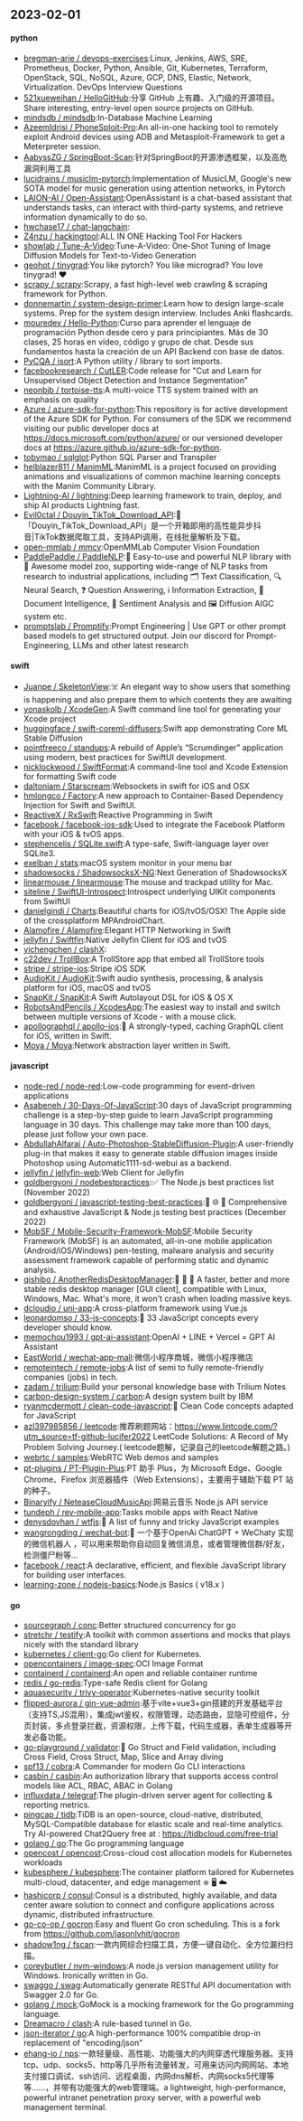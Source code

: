 ## 2023-02-01

#### python
* [bregman-arie / devops-exercises](https://github.com/bregman-arie/devops-exercises):Linux, Jenkins, AWS, SRE, Prometheus, Docker, Python, Ansible, Git, Kubernetes, Terraform, OpenStack, SQL, NoSQL, Azure, GCP, DNS, Elastic, Network, Virtualization. DevOps Interview Questions
* [521xueweihan / HelloGitHub](https://github.com/521xueweihan/HelloGitHub):分享 GitHub 上有趣、入门级的开源项目。Share interesting, entry-level open source projects on GitHub.
* [mindsdb / mindsdb](https://github.com/mindsdb/mindsdb):In-Database Machine Learning
* [AzeemIdrisi / PhoneSploit-Pro](https://github.com/AzeemIdrisi/PhoneSploit-Pro):An all-in-one hacking tool to remotely exploit Android devices using ADB and Metasploit-Framework to get a Meterpreter session.
* [AabyssZG / SpringBoot-Scan](https://github.com/AabyssZG/SpringBoot-Scan):针对SpringBoot的开源渗透框架，以及高危漏洞利用工具
* [lucidrains / musiclm-pytorch](https://github.com/lucidrains/musiclm-pytorch):Implementation of MusicLM, Google's new SOTA model for music generation using attention networks, in Pytorch
* [LAION-AI / Open-Assistant](https://github.com/LAION-AI/Open-Assistant):OpenAssistant is a chat-based assistant that understands tasks, can interact with third-party systems, and retrieve information dynamically to do so.
* [hwchase17 / chat-langchain](https://github.com/hwchase17/chat-langchain):
* [Z4nzu / hackingtool](https://github.com/Z4nzu/hackingtool):ALL IN ONE Hacking Tool For Hackers
* [showlab / Tune-A-Video](https://github.com/showlab/Tune-A-Video):Tune-A-Video: One-Shot Tuning of Image Diffusion Models for Text-to-Video Generation
* [geohot / tinygrad](https://github.com/geohot/tinygrad):You like pytorch? You like micrograd? You love tinygrad!
❤️
* [scrapy / scrapy](https://github.com/scrapy/scrapy):Scrapy, a fast high-level web crawling & scraping framework for Python.
* [donnemartin / system-design-primer](https://github.com/donnemartin/system-design-primer):Learn how to design large-scale systems. Prep for the system design interview. Includes Anki flashcards.
* [mouredev / Hello-Python](https://github.com/mouredev/Hello-Python):Curso para aprender el lenguaje de programación Python desde cero y para principiantes. Más de 30 clases, 25 horas en vídeo, código y grupo de chat. Desde sus fundamentos hasta la creación de un API Backend con base de datos.
* [PyCQA / isort](https://github.com/PyCQA/isort):A Python utility / library to sort imports.
* [facebookresearch / CutLER](https://github.com/facebookresearch/CutLER):Code release for "Cut and Learn for Unsupervised Object Detection and Instance Segmentation"
* [neonbjb / tortoise-tts](https://github.com/neonbjb/tortoise-tts):A multi-voice TTS system trained with an emphasis on quality
* [Azure / azure-sdk-for-python](https://github.com/Azure/azure-sdk-for-python):This repository is for active development of the Azure SDK for Python. For consumers of the SDK we recommend visiting our public developer docs at https://docs.microsoft.com/python/azure/ or our versioned developer docs at https://azure.github.io/azure-sdk-for-python.
* [tobymao / sqlglot](https://github.com/tobymao/sqlglot):Python SQL Parser and Transpiler
* [helblazer811 / ManimML](https://github.com/helblazer811/ManimML):ManimML is a project focused on providing animations and visualizations of common machine learning concepts with the Manim Community Library.
* [Lightning-AI / lightning](https://github.com/Lightning-AI/lightning):Deep learning framework to train, deploy, and ship AI products Lightning fast.
* [Evil0ctal / Douyin_TikTok_Download_API](https://github.com/Evil0ctal/Douyin_TikTok_Download_API):🚀
「Douyin_TikTok_Download_API」是一个开箱即用的高性能异步抖音|TikTok数据爬取工具，支持API调用，在线批量解析及下载。
* [open-mmlab / mmcv](https://github.com/open-mmlab/mmcv):OpenMMLab Computer Vision Foundation
* [PaddlePaddle / PaddleNLP](https://github.com/PaddlePaddle/PaddleNLP):👑
Easy-to-use and powerful NLP library with
🤗
Awesome model zoo, supporting wide-range of NLP tasks from research to industrial applications, including
🗂
Text Classification,
🔍
Neural Search,
❓
Question Answering,
ℹ️
Information Extraction,
📄
Document Intelligence,
💌
Sentiment Analysis and
🖼
Diffusion AIGC system etc.
* [promptslab / Promptify](https://github.com/promptslab/Promptify):Prompt Engineering | Use GPT or other prompt based models to get structured output. Join our discord for Prompt-Engineering, LLMs and other latest research

#### swift
* [Juanpe / SkeletonView](https://github.com/Juanpe/SkeletonView):☠️
An elegant way to show users that something is happening and also prepare them to which contents they are awaiting
* [yonaskolb / XcodeGen](https://github.com/yonaskolb/XcodeGen):A Swift command line tool for generating your Xcode project
* [huggingface / swift-coreml-diffusers](https://github.com/huggingface/swift-coreml-diffusers):Swift app demonstrating Core ML Stable Diffusion
* [pointfreeco / standups](https://github.com/pointfreeco/standups):A rebuild of Apple’s “Scrumdinger” application using modern, best practices for SwiftUI development.
* [nicklockwood / SwiftFormat](https://github.com/nicklockwood/SwiftFormat):A command-line tool and Xcode Extension for formatting Swift code
* [daltoniam / Starscream](https://github.com/daltoniam/Starscream):Websockets in swift for iOS and OSX
* [hmlongco / Factory](https://github.com/hmlongco/Factory):A new approach to Container-Based Dependency Injection for Swift and SwiftUI.
* [ReactiveX / RxSwift](https://github.com/ReactiveX/RxSwift):Reactive Programming in Swift
* [facebook / facebook-ios-sdk](https://github.com/facebook/facebook-ios-sdk):Used to integrate the Facebook Platform with your iOS & tvOS apps.
* [stephencelis / SQLite.swift](https://github.com/stephencelis/SQLite.swift):A type-safe, Swift-language layer over SQLite3.
* [exelban / stats](https://github.com/exelban/stats):macOS system monitor in your menu bar
* [shadowsocks / ShadowsocksX-NG](https://github.com/shadowsocks/ShadowsocksX-NG):Next Generation of ShadowsocksX
* [linearmouse / linearmouse](https://github.com/linearmouse/linearmouse):The mouse and trackpad utility for Mac.
* [siteline / SwiftUI-Introspect](https://github.com/siteline/SwiftUI-Introspect):Introspect underlying UIKit components from SwiftUI
* [danielgindi / Charts](https://github.com/danielgindi/Charts):Beautiful charts for iOS/tvOS/OSX! The Apple side of the crossplatform MPAndroidChart.
* [Alamofire / Alamofire](https://github.com/Alamofire/Alamofire):Elegant HTTP Networking in Swift
* [jellyfin / Swiftfin](https://github.com/jellyfin/Swiftfin):Native Jellyfin Client for iOS and tvOS
* [yichengchen / clashX](https://github.com/yichengchen/clashX):
* [c22dev / TrollBox](https://github.com/c22dev/TrollBox):A TrollStore app that embed all TrollStore tools
* [stripe / stripe-ios](https://github.com/stripe/stripe-ios):Stripe iOS SDK
* [AudioKit / AudioKit](https://github.com/AudioKit/AudioKit):Swift audio synthesis, processing, & analysis platform for iOS, macOS and tvOS
* [SnapKit / SnapKit](https://github.com/SnapKit/SnapKit):A Swift Autolayout DSL for iOS & OS X
* [RobotsAndPencils / XcodesApp](https://github.com/RobotsAndPencils/XcodesApp):The easiest way to install and switch between multiple versions of Xcode - with a mouse click.
* [apollographql / apollo-ios](https://github.com/apollographql/apollo-ios):📱
A strongly-typed, caching GraphQL client for iOS, written in Swift.
* [Moya / Moya](https://github.com/Moya/Moya):Network abstraction layer written in Swift.

#### javascript
* [node-red / node-red](https://github.com/node-red/node-red):Low-code programming for event-driven applications
* [Asabeneh / 30-Days-Of-JavaScript](https://github.com/Asabeneh/30-Days-Of-JavaScript):30 days of JavaScript programming challenge is a step-by-step guide to learn JavaScript programming language in 30 days. This challenge may take more than 100 days, please just follow your own pace.
* [AbdullahAlfaraj / Auto-Photoshop-StableDiffusion-Plugin](https://github.com/AbdullahAlfaraj/Auto-Photoshop-StableDiffusion-Plugin):A user-friendly plug-in that makes it easy to generate stable diffusion images inside Photoshop using Automatic1111-sd-webui as a backend.
* [jellyfin / jellyfin-web](https://github.com/jellyfin/jellyfin-web):Web Client for Jellyfin
* [goldbergyoni / nodebestpractices](https://github.com/goldbergyoni/nodebestpractices):✅
The Node.js best practices list (November 2022)
* [goldbergyoni / javascript-testing-best-practices](https://github.com/goldbergyoni/javascript-testing-best-practices):📗
🌐
🚢
Comprehensive and exhaustive JavaScript & Node.js testing best practices (December 2022)
* [MobSF / Mobile-Security-Framework-MobSF](https://github.com/MobSF/Mobile-Security-Framework-MobSF):Mobile Security Framework (MobSF) is an automated, all-in-one mobile application (Android/iOS/Windows) pen-testing, malware analysis and security assessment framework capable of performing static and dynamic analysis.
* [qishibo / AnotherRedisDesktopManager](https://github.com/qishibo/AnotherRedisDesktopManager):🚀
🚀
🚀
A faster, better and more stable redis desktop manager [GUI client], compatible with Linux, Windows, Mac. What's more, it won't crash when loading massive keys.
* [dcloudio / uni-app](https://github.com/dcloudio/uni-app):A cross-platform framework using Vue.js
* [leonardomso / 33-js-concepts](https://github.com/leonardomso/33-js-concepts):📜
33 JavaScript concepts every developer should know.
* [memochou1993 / gpt-ai-assistant](https://github.com/memochou1993/gpt-ai-assistant):OpenAI + LINE + Vercel = GPT AI Assistant
* [EastWorld / wechat-app-mall](https://github.com/EastWorld/wechat-app-mall):微信小程序商城，微信小程序微店
* [remoteintech / remote-jobs](https://github.com/remoteintech/remote-jobs):A list of semi to fully remote-friendly companies (jobs) in tech.
* [zadam / trilium](https://github.com/zadam/trilium):Build your personal knowledge base with Trilium Notes
* [carbon-design-system / carbon](https://github.com/carbon-design-system/carbon):A design system built by IBM
* [ryanmcdermott / clean-code-javascript](https://github.com/ryanmcdermott/clean-code-javascript):🛁
Clean Code concepts adapted for JavaScript
* [azl397985856 / leetcode](https://github.com/azl397985856/leetcode):推荐刷题网站：https://www.lintcode.com/?utm_source=tf-github-lucifer2022 LeetCode Solutions: A Record of My Problem Solving Journey.( leetcode题解，记录自己的leetcode解题之路。)
* [webrtc / samples](https://github.com/webrtc/samples):WebRTC Web demos and samples
* [pt-plugins / PT-Plugin-Plus](https://github.com/pt-plugins/PT-Plugin-Plus):PT 助手 Plus，为 Microsoft Edge、Google Chrome、Firefox 浏览器插件（Web Extensions），主要用于辅助下载 PT 站的种子。
* [Binaryify / NeteaseCloudMusicApi](https://github.com/Binaryify/NeteaseCloudMusicApi):网易云音乐 Node.js API service
* [tundeph / rev-mobile-app](https://github.com/tundeph/rev-mobile-app):Tasks mobile apps with React Native
* [denysdovhan / wtfjs](https://github.com/denysdovhan/wtfjs):🤪
A list of funny and tricky JavaScript examples
* [wangrongding / wechat-bot](https://github.com/wangrongding/wechat-bot):🤖
一个基于OpenAi ChatGPT + WeChaty 实现的微信机器人 ，可以用来帮助你自动回复微信消息，或者管理微信群/好友，检测僵尸粉等...
* [facebook / react](https://github.com/facebook/react):A declarative, efficient, and flexible JavaScript library for building user interfaces.
* [learning-zone / nodejs-basics](https://github.com/learning-zone/nodejs-basics):Node.js Basics ( v18.x )

#### go
* [sourcegraph / conc](https://github.com/sourcegraph/conc):Better structured concurrency for go
* [stretchr / testify](https://github.com/stretchr/testify):A toolkit with common assertions and mocks that plays nicely with the standard library
* [kubernetes / client-go](https://github.com/kubernetes/client-go):Go client for Kubernetes.
* [opencontainers / image-spec](https://github.com/opencontainers/image-spec):OCI Image Format
* [containerd / containerd](https://github.com/containerd/containerd):An open and reliable container runtime
* [redis / go-redis](https://github.com/redis/go-redis):Type-safe Redis client for Golang
* [aquasecurity / trivy-operator](https://github.com/aquasecurity/trivy-operator):Kubernetes-native security toolkit
* [flipped-aurora / gin-vue-admin](https://github.com/flipped-aurora/gin-vue-admin):基于vite+vue3+gin搭建的开发基础平台（支持TS,JS混用），集成jwt鉴权，权限管理，动态路由，显隐可控组件，分页封装，多点登录拦截，资源权限，上传下载，代码生成器，表单生成器等开发必备功能。
* [go-playground / validator](https://github.com/go-playground/validator):💯
Go Struct and Field validation, including Cross Field, Cross Struct, Map, Slice and Array diving
* [spf13 / cobra](https://github.com/spf13/cobra):A Commander for modern Go CLI interactions
* [casbin / casbin](https://github.com/casbin/casbin):An authorization library that supports access control models like ACL, RBAC, ABAC in Golang
* [influxdata / telegraf](https://github.com/influxdata/telegraf):The plugin-driven server agent for collecting & reporting metrics.
* [pingcap / tidb](https://github.com/pingcap/tidb):TiDB is an open-source, cloud-native, distributed, MySQL-Compatible database for elastic scale and real-time analytics. Try AI-powered Chat2Query free at : https://tidbcloud.com/free-trial
* [golang / go](https://github.com/golang/go):The Go programming language
* [opencost / opencost](https://github.com/opencost/opencost):Cross-cloud cost allocation models for Kubernetes workloads
* [kubesphere / kubesphere](https://github.com/kubesphere/kubesphere):The container platform tailored for Kubernetes multi-cloud, datacenter, and edge management ⎈
🖥
☁️
* [hashicorp / consul](https://github.com/hashicorp/consul):Consul is a distributed, highly available, and data center aware solution to connect and configure applications across dynamic, distributed infrastructure.
* [go-co-op / gocron](https://github.com/go-co-op/gocron):Easy and fluent Go cron scheduling. This is a fork from https://github.com/jasonlvhit/gocron
* [shadow1ng / fscan](https://github.com/shadow1ng/fscan):一款内网综合扫描工具，方便一键自动化、全方位漏扫扫描。
* [coreybutler / nvm-windows](https://github.com/coreybutler/nvm-windows):A node.js version management utility for Windows. Ironically written in Go.
* [swaggo / swag](https://github.com/swaggo/swag):Automatically generate RESTful API documentation with Swagger 2.0 for Go.
* [golang / mock](https://github.com/golang/mock):GoMock is a mocking framework for the Go programming language.
* [Dreamacro / clash](https://github.com/Dreamacro/clash):A rule-based tunnel in Go.
* [json-iterator / go](https://github.com/json-iterator/go):A high-performance 100% compatible drop-in replacement of "encoding/json"
* [ehang-io / nps](https://github.com/ehang-io/nps):一款轻量级、高性能、功能强大的内网穿透代理服务器。支持tcp、udp、socks5、http等几乎所有流量转发，可用来访问内网网站、本地支付接口调试、ssh访问、远程桌面，内网dns解析、内网socks5代理等等……，并带有功能强大的web管理端。a lightweight, high-performance, powerful intranet penetration proxy server, with a powerful web management terminal.

